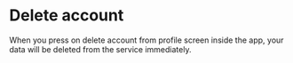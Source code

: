 <!DOCTYPE html>
<html>
<body>
<h1>Delete account</h1>
<p>When you press on delete account from profile screen inside the app, your data will be deleted from the service immediately.</p>
</body>
</html>
